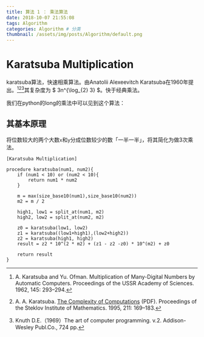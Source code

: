 ```yaml
---
title: 算法 1 ： 乘法算法
date: 2018-10-07 21:55:08
tags: Algorithm
categories: Algorithm # 分类
thumbnail: /assets/img/posts/Algorithm/default.png
---
```


# Karatsuba Multiplication

karatsuba算法，快速相乘算法。由Anatolii Alexeevitch Karatsuba在1960年提出。[^1][^2][^3]其复杂度为 $ 3n^{\log_{2} 3} $。快于经典乘法。

我们在python的long的乘法中可以见到这个算法：

## 其基本原理

将位数较大的两个大数`x`和`y`分成位数较少的数「一半一半」，将其简化为做3次乘法。

```clike
[Karatsuba Multiplication]

procedure karatsuba(num1, num2){
    if (num1 < 10) or (num2 < 10){
        return num1 * num2
    }
    
    m = max(size_base10(num1),size_base10(num2))
    m2 = m / 2
    
    high1, low1 = split_at(num1, m2)
    high2, low2 = split_at(num2, m2)

    z0 = karatsuba(low1, low2)
    z1 = karatsuba((low1+high1),(low2+high2))
    z2 = karatsuba(high1, high2)
    result = z2 * 10^(2 * m2) + (z1 - z2 -z0) * 10^(m2) + z0

    return result
}
```








[^1]: A. Karatsuba and Yu. Ofman. Multiplication of Many-Digital Numbers by Automatic Computers. Proceedings of the USSR Academy of Sciences. 1962, 145: 293–294.
[^2]:A. A. Karatsuba. [The Complexity of Computations](http://www.ccas.ru/personal/karatsuba/divcen.pdf) (PDF). Proceedings of the Steklov Institute of Mathematics. 1995, 211: 169–183.
[^3]:Knuth D.E.（1969）The art of computer programming. v.2. Addison-Wesley Publ.Co., 724 pp.
